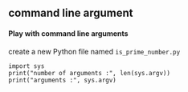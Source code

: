 ## command line argument

#### Play with command line arguments

create a new Python file named `is_prime_number.py`
    
    import sys
    print("number of arguments :", len(sys.argv))
    print("arguments :", sys.argv)


